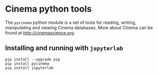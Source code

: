 # Cinema python tools

The `pycinema` python module is a set of tools for reading, writing, manipulating and viewing Cinema databases. More about Cinema can be found at http://cinemascience.org.

## Installing and running with `jupyterlab`

```
pip install --upgrade pip
pip install pycinema
pip install jupyterlab 
```
